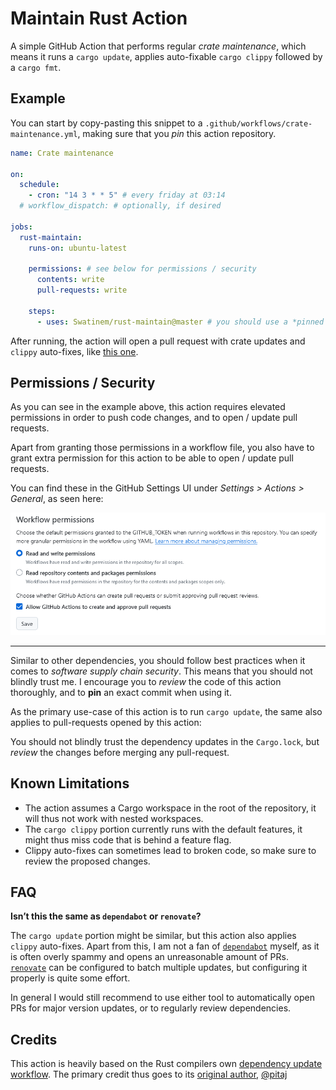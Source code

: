 # Maintain Rust Action

A simple GitHub Action that performs regular _crate maintenance_,
which means it runs a `cargo update`, applies auto-fixable `cargo clippy` followed
by a `cargo fmt`.

## Example

You can start by copy-pasting this snippet to a `.github/workflows/crate-maintenance.yml`,
making sure that you _pin_ this action repository.

```yaml
name: Crate maintenance

on:
  schedule:
    - cron: "14 3 * * 5" # every friday at 03:14
  # workflow_dispatch: # optionally, if desired

jobs:
  rust-maintain:
    runs-on: ubuntu-latest

    permissions: # see below for permissions / security
      contents: write
      pull-requests: write

    steps:
      - uses: Swatinem/rust-maintain@master # you should use a *pinned commit*
```

After running, the action will open a pull request with crate updates and `clippy` auto-fixes,
like [this one](https://github.com/Swatinem/rust-maintain/pull/1).

## Permissions / Security

As you can see in the example above, this action requires elevated permissions
in order to push code changes, and to open / update pull requests.

Apart from granting those permissions in a workflow file, you also have to grant
extra permission for this action to be able to open / update pull requests.

You can find these in the GitHub Settings UI under _Settings > Actions > General_, as seen here:

![GitHub Actions Permissions](./permissions.png)

---

Similar to other dependencies, you should follow best practices when it comes to
_software supply chain security_. This means that you should not blindly trust me.
I encourage you to _review_ the code of this action thoroughly, and to **pin** an
exact commit when using it.

As the primary use-case of this action is to run `cargo update`, the same also
applies to pull-requests opened by this action:

You should not blindly trust the dependency updates in the `Cargo.lock`,
but _review_ the changes before merging any pull-request.

## Known Limitations

- The action assumes a Cargo workspace in the root of the repository, it will thus
  not work with nested workspaces.
- The `cargo clippy` portion currently runs with the default features, it might thus
  miss code that is behind a feature flag.
- Clippy auto-fixes can sometimes lead to broken code, so make sure to review the proposed changes.

## FAQ

**Isn’t this the same as `dependabot` or `renovate`?**

The `cargo update` portion might be similar, but this action also applies `clippy` auto-fixes.
Apart from this, I am not a fan of [`dependabot`](https://docs.github.com/en/code-security/getting-started/dependabot-quickstart-guide) myself,
as it is often overly spammy and opens an unreasonable amount of PRs.
[`renovate`](https://docs.renovatebot.com/) can be configured to batch multiple updates,
but configuring it properly is quite some effort.

In general I would still recommend to use either tool to automatically open PRs
for major version updates, or to regularly review dependencies.

## Credits

This action is heavily based on the Rust compilers own
[dependency update workflow](https://github.com/rust-lang/rust/blob/a526d7ce45fd2284e0e7c7556ccba2425b9d25e5/.github/workflows/dependencies.yml).
The primary credit thus goes to its [original author](https://github.com/rust-lang/rust/pull/110805),
[@pitaj](https://github.com/pitaj)
